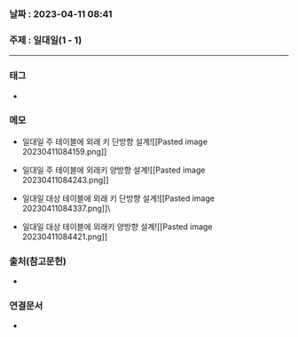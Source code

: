 ### 날짜 : 2023-04-11 08:41
### 주제 : 일대일(1 - 1)
---
### 태그
* 

### 메모
* 일대일 주 테이블에 외래 키 단방향 설계![[Pasted image 20230411084159.png]]

* 일대일 주 테이블에 외래키 양방향 설계![[Pasted image 20230411084243.png]]

* 일대일 대상 테이블에 외래 키 단방향 설계![[Pasted image 20230411084337.png]]\

* 일대일 대상 테이블에 외래키 양방향 설계![[Pasted image 20230411084421.png]]



### 출처(참고문헌)
-  

### 연결문서
- 